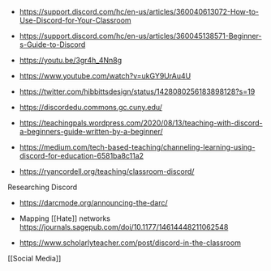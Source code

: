  - https://support.discord.com/hc/en-us/articles/360040613072-How-to-Use-Discord-for-Your-Classroom

  - https://support.discord.com/hc/en-us/articles/360045138571-Beginner-s-Guide-to-Discord

  - https://youtu.be/3gr4h_4Nn8g
  - https://www.youtube.com/watch?v=ukGY9UrAu4U
  - https://twitter.com/hibbittsdesign/status/1428080256183898128?s=19

  - https://discordedu.commons.gc.cuny.edu/

  - https://teachingpals.wordpress.com/2020/08/13/teaching-with-discord-a-beginners-guide-written-by-a-beginner/

  - https://medium.com/tech-based-teaching/channeling-learning-using-discord-for-education-6581ba8c11a2

  - https://ryancordell.org/teaching/classroom-discord/

Researching Discord

  - https://darcmode.org/announcing-the-darc/

  - Mapping [[Hate]] networks
    https://journals.sagepub.com/doi/10.1177/14614448211062548

  - https://www.scholarlyteacher.com/post/discord-in-the-classroom

[[Social Media]]